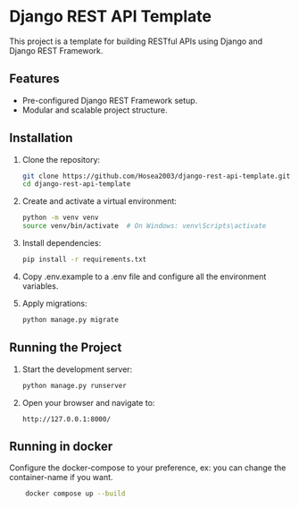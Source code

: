 # Django REST API Template

This project is a template for building RESTful APIs using Django and Django REST Framework.

## Features
- Pre-configured Django REST Framework setup.
- Modular and scalable project structure.

## Installation

1. Clone the repository:
    ```bash
    git clone https://github.com/Hosea2003/django-rest-api-template.git
    cd django-rest-api-template
    ```

2. Create and activate a virtual environment:
    ```bash
    python -m venv venv
    source venv/bin/activate  # On Windows: venv\Scripts\activate
    ```

3. Install dependencies:
    ```bash
    pip install -r requirements.txt
    ```

4. Copy .env.example to a .env file and configure all the environment variables.

5. Apply migrations:
    ```bash
    python manage.py migrate
    ```

## Running the Project

1. Start the development server:
    ```bash
    python manage.py runserver
    ```

2. Open your browser and navigate to:
    ```
    http://127.0.0.1:8000/
    ```

## Running in docker
Configure the docker-compose to your preference, ex: you can change the container-name if you want.

```bash
    docker compose up --build
```